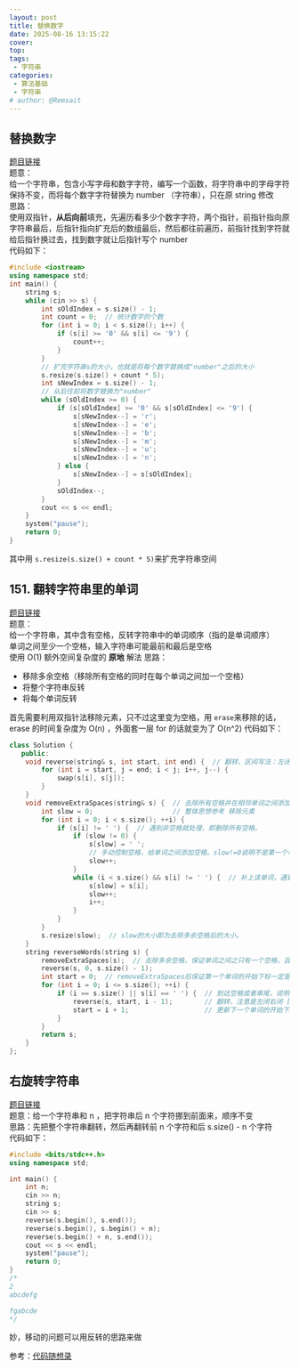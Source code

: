 ```yaml
---
layout: post
title: 替换数字
date: 2025-08-16 13:15:22
cover: 
top: 
tags: 
 - 字符串
categories: 
 - 算法基础
 - 字符串
# author: @Remsait
---
```

## 替换数字
[题目链接](https://kamacoder.com/problempage.php?pid=1064)  
题意：  
给一个字符串，包含小写字母和数字字符，编写一个函数，将字符串中的字母字符保持不变，而将每个数字字符替换为 number （字符串），只在原 string 修改  
思路：  
使用双指针，**从后向前**填充，先遍历看多少个数字字符，两个指针，前指针指向原字符串最后，后指针指向扩充后的数组最后，然后都往前遍历，前指针找到字符就给后指针换过去，找到数字就让后指针写个 number  
代码如下：  
```c++
#include <iostream>
using namespace std;
int main() {
    string s;
    while (cin >> s) {
        int sOldIndex = s.size() - 1;
        int count = 0;  // 统计数字的个数
        for (int i = 0; i < s.size(); i++) {
            if (s[i] >= '0' && s[i] <= '9') {
                count++;
            }
        }
        // 扩充字符串s的大小，也就是将每个数字替换成"number"之后的大小
        s.resize(s.size() + count * 5);
        int sNewIndex = s.size() - 1;
        // 从后往前将数字替换为"number"
        while (sOldIndex >= 0) {
            if (s[sOldIndex] >= '0' && s[sOldIndex] <= '9') {
                s[sNewIndex--] = 'r';
                s[sNewIndex--] = 'e';
                s[sNewIndex--] = 'b';
                s[sNewIndex--] = 'm';
                s[sNewIndex--] = 'u';
                s[sNewIndex--] = 'n';
            } else {
                s[sNewIndex--] = s[sOldIndex];
            }
            sOldIndex--;
        }
        cout << s << endl;
    }
    system("pause");
    return 0;
}
```
其中用 `s.resize(s.size() + count * 5)`来扩充字符串空间

## 151. 翻转字符串里的单词
[题目链接](https://leetcode.cn/problems/reverse-words-in-a-string/description/)  
题意：  
给一个字符串，其中含有空格，反转字符串中的单词顺序（指的是单词顺序）  
单词之间至少一个空格，输入字符串可能最前和最后是空格  
使用 O(1) 额外空间复杂度的 **原地** 解法
思路：  
* 移除多余空格（移除所有空格的同时在每个单词之间加一个空格）
* 将整个字符串反转
* 将每个单词反转

首先需要利用双指针法移除元素，只不过这里变为空格，用 `erase`来移除的话，erase 的时间复杂度为 O(n) ，外面套一层 for 的话就变为了 O(n^2)
代码如下：  
```c++
class Solution {
   public:
    void reverse(string& s, int start, int end) {  // 翻转，区间写法：左闭右闭 []
        for (int i = start, j = end; i < j; i++, j--) {
            swap(s[i], s[j]);
        }
    }
    void removeExtraSpaces(string& s) {  // 去除所有空格并在相邻单词之间添加空格, 快慢指针。
        int slow = 0;                    // 整体思想参考 移除元素
        for (int i = 0; i < s.size(); ++i) {
            if (s[i] != ' ') {  // 遇到非空格就处理，即删除所有空格。
                if (slow != 0) {
                    s[slow] = ' ';
                    // 手动控制空格，给单词之间添加空格。slow!=0说明不是第一个单词，需要在单词前添加空格。
                    slow++;
                }
                while (i < s.size() && s[i] != ' ') {  // 补上该单词，遇到空格说明单词结束。
                    s[slow] = s[i];
                    slow++;
                    i++;
                }
            }
        }
        s.resize(slow);  // slow的大小即为去除多余空格后的大小。
    }
    string reverseWords(string s) {
        removeExtraSpaces(s);  // 去除多余空格，保证单词之间之只有一个空格，且字符串首尾没空格。
        reverse(s, 0, s.size() - 1);
        int start = 0;  // removeExtraSpaces后保证第一个单词的开始下标一定是0。
        for (int i = 0; i <= s.size(); ++i) {
            if (i == s.size() || s[i] == ' ') {  // 到达空格或者串尾，说明一个单词结束。进行翻转。
                reverse(s, start, i - 1);        // 翻转，注意是左闭右闭 []的翻转。
                start = i + 1;                   // 更新下一个单词的开始下标start
            }
        }
        return s;
    }
};
```

## 右旋转字符串
[题目链接](https://kamacoder.com/problempage.php?pid=1065)  
题意：给一个字符串和 n ，把字符串后 n 个字符挪到前面来，顺序不变  
思路：先把整个字符串翻转，然后再翻转前 n 个字符和后 s.size() - n 个字符  
代码如下：
```c++
#include <bits/stdc++.h>
using namespace std;

int main() {
    int n;
    cin >> n;
    string s;
    cin >> s;
    reverse(s.begin(), s.end());
    reverse(s.begin(), s.begin() + n);
    reverse(s.begin() + n, s.end());
    cout << s << endl;
    system("pause");
    return 0;
}
/*
2
abcdefg

fgabcde
*/
```
妙，移动的问题可以用反转的思路来做  









参考：[代码随想录](https://programmercarl.com/kamacoder/0054.%E6%9B%BF%E6%8D%A2%E6%95%B0%E5%AD%97.html)